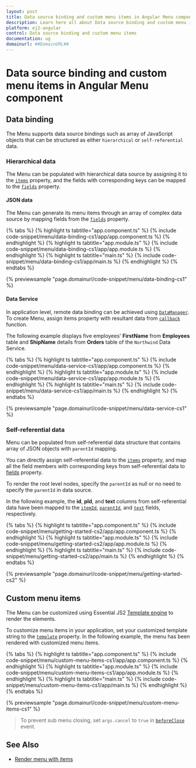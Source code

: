 ```yaml
---
layout: post
title: Data source binding and custom menu items in Angular Menu component | Syncfusion
description: Learn here all about Data source binding and custom menu items in Syncfusion Angular Menu component of Syncfusion Essential JS 2 and more.
platform: ej2-angular
control: Data source binding and custom menu items 
documentation: ug
domainurl: ##DomainURL##
---
```


# Data source binding and custom menu items in Angular Menu component

## Data binding

The Menu supports data source bindings such as array of JavaScript objects
that can be structured as either `hierarchical` or `self-referential` data.

### Hierarchical data

The Menu can be populated with hierarchical data source by assigning it to the [`items`](https://ej2.syncfusion.com/angular/documentation/api/menu/menuItemModel#items)
property, and the fields with corresponding keys can be mapped to the
[`fields`](https://ej2.syncfusion.com/angular/documentation/api/menu/fieldSettingsModel) property.

#### JSON data

The Menu can generate its menu items through an array of complex data source by mapping fields
from the [`fields`](https://ej2.syncfusion.com/angular/documentation/api/menu/fieldSettingsModel) property.

{% tabs %}
{% highlight ts tabtitle="app.component.ts" %}
{% include code-snippet/menu/data-binding-cs1/app/app.component.ts %}
{% endhighlight %}
{% highlight ts tabtitle="app.module.ts" %}
{% include code-snippet/menu/data-binding-cs1/app/app.module.ts %}
{% endhighlight %}
{% highlight ts tabtitle="main.ts" %}
{% include code-snippet/menu/data-binding-cs1/app/main.ts %}
{% endhighlight %}
{% endtabs %}
  
{% previewsample "page.domainurl/code-snippet/menu/data-binding-cs1" %}

#### Data Service

In application level, remote data binding can be achieved using [`DataManager`](https://ej2.syncfusion.com/angular/documentation/data).
To create Menu, assign items property with resultant data from
[`callback`](https://ej2.syncfusion.com/documentation/api/data/deferred#then) function.

The following example displays five employees' **FirstName** from **Employees** table
and **ShipName** details from **Orders** table of the `Northwind` Data Service.

{% tabs %}
{% highlight ts tabtitle="app.component.ts" %}
{% include code-snippet/menu/data-service-cs1/app/app.component.ts %}
{% endhighlight %}
{% highlight ts tabtitle="app.module.ts" %}
{% include code-snippet/menu/data-service-cs1/app/app.module.ts %}
{% endhighlight %}
{% highlight ts tabtitle="main.ts" %}
{% include code-snippet/menu/data-service-cs1/app/main.ts %}
{% endhighlight %}
{% endtabs %}
  
{% previewsample "page.domainurl/code-snippet/menu/data-service-cs1" %}

### Self-referential data

Menu can be populated from self-referential data structure that contains array of JSON objects
with `parentId` mapping.

You can directly assign self-referential data to the [`items`](https://ej2.syncfusion.com/angular/documentation/api/menu/menuItemModel#items)
property, and map all the field members
with corresponding keys from self-referential data to [fields](https://ej2.syncfusion.com/angular/documentation/api/menu#fields) property.

To render the root level nodes, specify the `parentId` as null or no need to specify the `parentId` in data source.

In the following example, the **id**, **pId**, and **text** columns from self-referential data have been mapped to the [`itemId`](https://ej2.syncfusion.com/angular/documentation/api/menu/fieldSettingsModel/#itemid), [`parentId`](https://ej2.syncfusion.com/angular/documentation/api/menu/fieldSettingsModel/#parentid), and [`text`](https://ej2.syncfusion.com/angular/documentation/api/menu/fieldSettingsModel/#text) fields, respectively.

{% tabs %}
{% highlight ts tabtitle="app.component.ts" %}
{% include code-snippet/menu/getting-started-cs2/app/app.component.ts %}
{% endhighlight %}
{% highlight ts tabtitle="app.module.ts" %}
{% include code-snippet/menu/getting-started-cs2/app/app.module.ts %}
{% endhighlight %}
{% highlight ts tabtitle="main.ts" %}
{% include code-snippet/menu/getting-started-cs2/app/main.ts %}
{% endhighlight %}
{% endtabs %}
  
{% previewsample "page.domainurl/code-snippet/menu/getting-started-cs2" %}

## Custom menu items

The Menu can be customized using Essential JS2
[Template engine](https://ej2.syncfusion.com/documentation/common/template-engine) to render the elements.

To customize menu items in your application, set your customized template string to the
[`template`](https://ej2.syncfusion.com/angular/documentation/api/menu#template) property.
In the following example, the menu has been rendered with customized menu items.

{% tabs %}
{% highlight ts tabtitle="app.component.ts" %}
{% include code-snippet/menu/custom-menu-items-cs1/app/app.component.ts %}
{% endhighlight %}
{% highlight ts tabtitle="app.module.ts" %}
{% include code-snippet/menu/custom-menu-items-cs1/app/app.module.ts %}
{% endhighlight %}
{% highlight ts tabtitle="main.ts" %}
{% include code-snippet/menu/custom-menu-items-cs1/app/main.ts %}
{% endhighlight %}
{% endtabs %}
  
{% previewsample "page.domainurl/code-snippet/menu/custom-menu-items-cs1" %}

>To prevent sub menu closing, set `args.cancel` to `true` in [`beforeClose`](../api/menu#beforeclose) event.

## See Also

* [Render menu with items](./getting-started#getting-started)